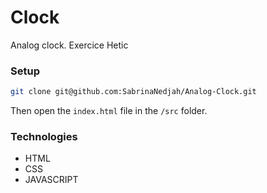 # Clock
Analog clock.
Exercice Hetic

### Setup
```bash
git clone git@github.com:SabrinaNedjah/Analog-Clock.git
```

Then open the `index.html` file in the `/src` folder.

### Technologies
- HTML
- CSS
- JAVASCRIPT
